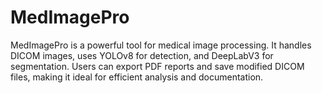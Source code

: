 # MedImagePro
MedImagePro is a powerful tool for medical image processing. It handles DICOM images, uses YOLOv8 for detection, and DeepLabV3 for segmentation. Users can export PDF reports and save modified DICOM files, making it ideal for efficient analysis and documentation.
